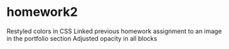 # homework2
Restyled colors in CSS
Linked previous homework assignment to an image in the portfolio section
Adjusted opacity in all blocks
